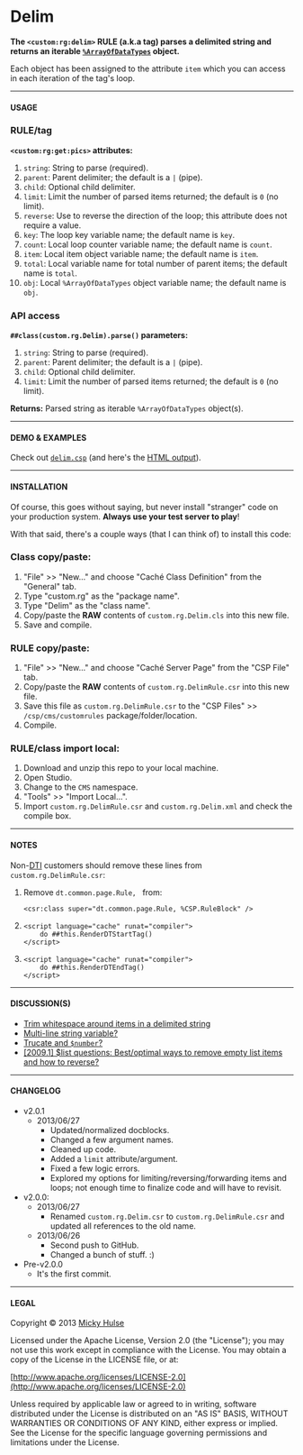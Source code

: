 # Delim

**The `<custom:rg:delim>` RULE (a.k.a tag) parses a delimited string and returns an iterable [`%ArrayOfDataTypes`](http://docs.intersystems.com/cache20091/csp/documatic/%25CSP.Documatic.cls?APP=1&CLASSNAME=%25Library.ArrayOfDataTypes) object.**

Each object has been assigned to the attribute `item` which you can access in each iteration of the tag's loop.

---

#### USAGE

### RULE/tag

**`<custom:rg:get:pics>` attributes:**

1. `string`: String to parse (required).
1. `parent`: Parent delimiter; the default is a `|` (pipe).
1. `child`: Optional child delimiter.
1. `limit`: Limit the number of parsed items returned; the default is `0` (no limit).
1. `reverse`: Use to reverse the direction of the loop; this attribute does not require a value.
1. `key`: The loop key variable name; the default name is `key`.
1. `count`: Local loop counter variable name; the default name is `count`.
1. `item`: Local item object variable name; the default name is `item`.
1. `total`: Local variable name for total number of parent items; the default name is `total`.
1. `obj`: Local `%ArrayOfDataTypes` object variable name; the default name is `obj`.

### API access

**`##class(custom.rg.Delim).parse()` parameters:**

1. `string`: String to parse (required).
1. `parent`: Parent delimiter; the default is a `|` (pipe).
1. `child`: Optional child delimiter.
1. `limit`: Limit the number of parsed items returned; the default is `0` (no limit).

**Returns:** Parsed string as iterable `%ArrayOfDataTypes` object(s).

---

#### DEMO & EXAMPLES

Check out [`delim.csp`](https://github.com/mhulse/delim/blob/master/delim/delim.csp) (and here's the [HTML output](http://mhulse.github.io/delim/)).

---

#### INSTALLATION

Of course, this goes without saying, but never install "stranger" code on your production system. **Always use your test server to play**!

With that said, there's a couple ways (that I can think of) to install this code:

### Class copy/paste:

1. "File" >> "New..." and choose "Caché Class Definition" from the "General" tab.
1. Type "custom.rg" as the "package name".
1. Type "Delim" as the "class name".
1. Copy/paste the **RAW** contents of `custom.rg.Delim.cls` into this new file.
1. Save and compile.

### RULE copy/paste:

1. "File" >> "New..." and choose "Caché Server Page" from the "CSP File" tab.
1. Copy/paste the **RAW** contents of `custom.rg.DelimRule.csr` into this new file.
1. Save this file as `custom.rg.DelimRule.csr` to the "CSP Files" >> `/csp/cms/customrules` package/folder/location.
1. Compile.

### RULE/class import local:

1. Download and unzip this repo to your local machine.
1. Open Studio.
1. Change to the `CMS` namespace.
1. "Tools" >> "Import Local...".
1. Import `custom.rg.DelimRule.csr` and `custom.rg.Delim.xml` and check the compile box.

---

#### NOTES

Non-[DTI](http://www.dtint.com/) customers should remove these lines from `custom.rg.DelimRule.csr`:

1. Remove `dt.common.page.Rule, ` from:
	```
	<csr:class super="dt.common.page.Rule, %CSP.RuleBlock" />
	```

1. 
	```
	<script language="cache" runat="compiler">
		do ##this.RenderDTStartTag()
	</script>
	```

1. 
	```
	<script language="cache" runat="compiler">
		do ##this.RenderDTEndTag()
	</script>
	```

---

#### DISCUSSION(S)

* [Trim whitespace around items in a delimited string](https://groups.google.com/d/topic/intersystems-public-cache/8iJV1p3kwD8/discussion)
* [Multi-line string variable?](https://groups.google.com/d/topic/intersystems-public-cache/iG3YnU11igA/discussion)
* [Trucate and `$number`?](https://groups.google.com/d/topic/intersystems-public-cache/gFvXTNjgq7o/discussion)
* [[2009.1] $list questions: Best/optimal ways to remove empty list items and how to reverse?](https://groups.google.com/d/topic/intersystems-public-cache/_c00b_zItqE/discussion)

---

#### CHANGELOG

* v2.0.1
	* 2013/06/27
		* Updated/normalized docblocks.
		* Changed a few argument names.
		* Cleaned up code.
		* Added a `limit` attribute/argument.
		* Fixed a few logic errors.
		* Explored my options for limiting/reversing/forwarding items and loops; not enough time to finalize code and will have to revisit.
* v2.0.0:
	* 2013/06/27
		* Renamed `custom.rg.Delim.csr` to `custom.rg.DelimRule.csr` and updated all references to the old name.
	* 2013/06/26
		* Second push to GitHub.
		* Changed a bunch of stuff. :)
* Pre-v2.0.0
	* It's the first commit.

---

#### LEGAL

Copyright &copy; 2013 [Micky Hulse](http://mky.io)

Licensed under the Apache License, Version 2.0 (the "License"); you may not use this work except in compliance with the License. You may obtain a copy of the License in the LICENSE file, or at:

[http://www.apache.org/licenses/LICENSE-2.0](http://www.apache.org/licenses/LICENSE-2.0)

Unless required by applicable law or agreed to in writing, software distributed under the License is distributed on an "AS IS" BASIS, WITHOUT WARRANTIES OR CONDITIONS OF ANY KIND, either express or implied. See the License for the specific language governing permissions and limitations under the License.
